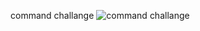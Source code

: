 command challange
![command challange](https://user-images.githubusercontent.com/101399579/184264516-34129a7a-7567-4121-bc33-bcc963224bcf.jpeg)
